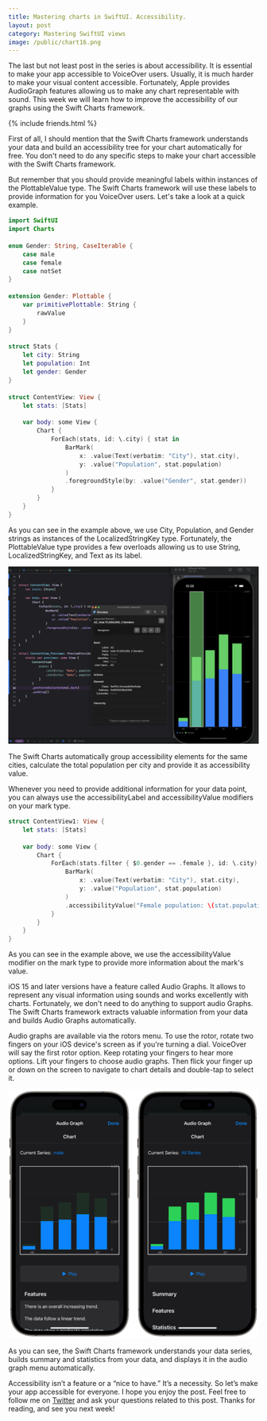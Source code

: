 ```yaml
---
title: Mastering charts in SwiftUI. Accessibility.
layout: post
category: Mastering SwiftUI views
image: /public/chart16.png
---
```


The last but not least post in the series is about accessibility. It is essential to make your app accessible to VoiceOver users. Usually, it is much harder to make your visual content accessible. Fortunately, Apple provides AudioGraph features allowing us to make any chart representable with sound. This week we will learn how to improve the accessibility of our graphs using the Swift Charts framework.

{% include friends.html %}

First of all, I should mention that the Swift Charts framework understands your data and build an accessibility tree for your chart automatically for free. You don't need to do any specific steps to make your chart accessible with the Swift Charts framework.

But remember that you should provide meaningful labels within instances of the PlottableValue type. The Swift Charts framework will use these labels to provide information for you VoiceOver users. Let's take a look at a quick example.

```swift
import SwiftUI
import Charts

enum Gender: String, CaseIterable {
    case male
    case female
    case notSet
}

extension Gender: Plottable {
    var primitivePlottable: String {
        rawValue
    }
}

struct Stats {
    let city: String
    let population: Int
    let gender: Gender
}

struct ContentView: View {
    let stats: [Stats]
    
    var body: some View {
        Chart {
            ForEach(stats, id: \.city) { stat in
                BarMark(
                    x: .value(Text(verbatim: "City"), stat.city),
                    y: .value("Population", stat.population)
                )
                .foregroundStyle(by: .value("Gender", stat.gender))
            }
        }
    }
}
```

As you can see in the example above, we use City, Population, and Gender strings as instances of the LocalizedStringKey type. Fortunately, the PlottableValue type provides a few overloads allowing us to use String, LocalizedStringKey, and Text as its label.

![chart-accessibility-tree](/public/chart16.png)

The Swift Charts automatically group accessibility elements for the same cities, calculate the total population per city and provide it as accessibility value.

Whenever you need to provide additional information for your data point, you can always use the accessibilityLabel and accessibilityValue modifiers on your mark type.

```swift
struct ContentView1: View {
    let stats: [Stats]
    
    var body: some View {
        Chart {
            ForEach(stats.filter { $0.gender == .female }, id: \.city) { stat in
                BarMark(
                    x: .value(Text(verbatim: "City"), stat.city),
                    y: .value("Population", stat.population)
                )
                .accessibilityValue("Female population: \(stat.population)")
            }
        }
    }
}
```

As you can see in the example above, we use the accessibilityValue modifier on the mark type to provide more information about the mark's value.

iOS 15 and later versions have a feature called Audio Graphs. It allows to represent any visual information using sounds and works excellently with charts. Fortunately, we don't need to do anything to support audio Graphs. The Swift Charts framework extracts valuable information from your data and builds Audio Graphs automatically.

Audio graphs are available via the rotors menu. To use the rotor, rotate two fingers on your iOS device's screen as if you're turning a dial. VoiceOver will say the first rotor option. Keep rotating your fingers to hear more options. Lift your fingers to choose audio graphs. Then flick your finger up or down on the screen to navigate to chart details and double-tap to select it.

![audio-graph](/public/chart17.png)

As you can see, the Swift Charts framework understands your data series, builds summary and statistics from your data, and displays it in the audio graph menu automatically.

Accessibility isn’t a feature or a “nice to have.” It’s a necessity. So let’s make your app accessible for everyone. I hope you enjoy the post. Feel free to follow me on [Twitter](https://twitter.com/mecid) and ask your questions related to this post. Thanks for reading, and see you next week!
